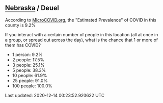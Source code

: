 
## [Nebraska](/united-states/nebraska) / Deuel

According to [MicroCOVID.org](http://microcovid.org),
the "Estimated Prevalence" of COVID in this county is 9.2%

If you interact with a certain number of people in this location
(all at once in a group, or spread out across the day), what is the chance that
1 or more of them has COVID?

- 1 person: 9.2%
- 2 people: 17.5%
- 3 people: 25.1%
- 5 people: 38.3%
- 10 people: 61.9%
- 25 people: 91.0%
- 100 people: 100.0%

Last updated: 2020-12-14 00:23:52.920622 UTC
